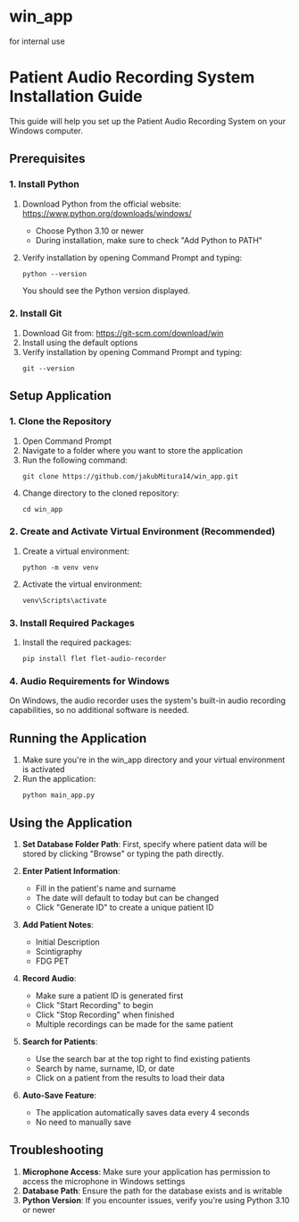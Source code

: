 # win_app
for internal use
# Patient Audio Recording System Installation Guide

This guide will help you set up the Patient Audio Recording System on your Windows computer.

## Prerequisites

### 1. Install Python

1. Download Python from the official website: https://www.python.org/downloads/windows/
   - Choose Python 3.10 or newer
   - During installation, make sure to check "Add Python to PATH"

2. Verify installation by opening Command Prompt and typing:
   ```
   python --version
   ```
   You should see the Python version displayed.

### 2. Install Git

1. Download Git from: https://git-scm.com/download/win
2. Install using the default options
3. Verify installation by opening Command Prompt and typing:
   ```
   git --version
   ```

## Setup Application

### 1. Clone the Repository

1. Open Command Prompt
2. Navigate to a folder where you want to store the application
3. Run the following command:
   ```
   git clone https://github.com/jakubMitura14/win_app.git
   ```
4. Change directory to the cloned repository:
   ```
   cd win_app
   ```

### 2. Create and Activate Virtual Environment (Recommended)

1. Create a virtual environment:
   ```
   python -m venv venv
   ```
2. Activate the virtual environment:
   ```
   venv\Scripts\activate
   ```

### 3. Install Required Packages

1. Install the required packages:
   ```
   pip install flet flet-audio-recorder
   ```

### 4. Audio Requirements for Windows

On Windows, the audio recorder uses the system's built-in audio recording capabilities, so no additional software is needed.

## Running the Application

1. Make sure you're in the win_app directory and your virtual environment is activated
2. Run the application:
   ```
   python main_app.py
   ```

## Using the Application

1. **Set Database Folder Path**: First, specify where patient data will be stored by clicking "Browse" or typing the path directly.

2. **Enter Patient Information**:
   - Fill in the patient's name and surname
   - The date will default to today but can be changed
   - Click "Generate ID" to create a unique patient ID

3. **Add Patient Notes**:
   - Initial Description
   - Scintigraphy
   - FDG PET

4. **Record Audio**:
   - Make sure a patient ID is generated first
   - Click "Start Recording" to begin
   - Click "Stop Recording" when finished
   - Multiple recordings can be made for the same patient

5. **Search for Patients**:
   - Use the search bar at the top right to find existing patients
   - Search by name, surname, ID, or date
   - Click on a patient from the results to load their data

6. **Auto-Save Feature**:
   - The application automatically saves data every 4 seconds
   - No need to manually save

## Troubleshooting

1. **Microphone Access**: Make sure your application has permission to access the microphone in Windows settings
2. **Database Path**: Ensure the path for the database exists and is writable
3. **Python Version**: If you encounter issues, verify you're using Python 3.10 or newer
